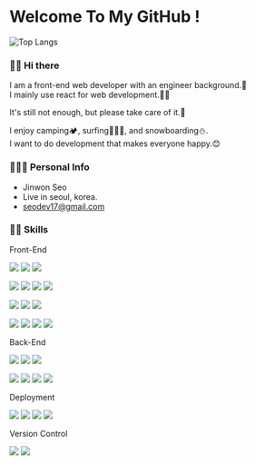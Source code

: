 # Welcome To My GitHub !
![Top Langs](https://github-readme-stats.vercel.app/api/top-langs/?username=seodevv&layout=compact&theme=tokyonight)


### 🖐🏻 Hi there
<span>I am a front-end web developer with an engineer background.🚀</br>
I mainly use react for web development.💪🏻</span>

<span>It's still not enough, but please take care of it.🫡</span>

<span>I enjoy camping🏕️, surfing🏄🏻‍♂️, and snowboarding⛄.</br>
I want to do development that makes everyone happy.😊</span>

### 🙋🏻‍♂️ Personal Info
+ Jinwon Seo
+ Live in seoul, korea.
+ <a href="mailto:seodev17@gmail.com">seodev17@gmail.com</a>

### 💪🏻 Skills
Front-End
<p>
  <img src="https://img.shields.io/badge/HTML5-E34F26?style=flat-square&logo=HTML5&logoColor=white"/>
  <img src="https://img.shields.io/badge/CSS3-1572B6?style=flat-square&logo=CSS3&logoColor=white"/>
  <img src="https://img.shields.io/badge/javascript-F7DF1E?style=flat-square&logo=javascript&logoColor=white"/>
</p>
<p>
  <img src="https://img.shields.io/badge/typescript-3178C6?style=flat-square&logo=typescript&logoColor=white"/>
  <img src="https://img.shields.io/badge/sass-CC6699?style=flat-square&logo=sass&logoColor=white"/>
  <img src="https://img.shields.io/badge/React-61DAFB?style=flat-square&logo=React&logoColor=white"/>
  <img src="https://img.shields.io/badge/reactquery-FF4154?style=flat-square&logo=reactquery&logoColor=white"/>
</p>
<p>
  <img src="https://img.shields.io/badge/redux-764ABC?style=flat-square&logo=redux&logoColor=white"/>
  <img src="https://img.shields.io/badge/reduxsaga-999999?style=flat-square&logo=reduxsaga&logoColor=white"/>
  <img src="https://img.shields.io/badge/jquery-0769ad?style=flat-square&logo=jquery&logoColor=white"/>
</p>
<p>
  <img src="https://img.shields.io/badge/bootstrap-7952B3?style=flat-square&logo=bootstrap&logoColor=white"/>
  <img src="https://img.shields.io/badge/mui-007fff?style=flat-square&logo=mui&logoColor=white"/>
  <img src="https://img.shields.io/badge/tailwindcss-06b6d4?style=flat-square&logo=tailwindcss&logoColor=white"/>
  <img src="https://img.shields.io/badge/fontawesome-528dd7?style=flat-square&logo=fontawesome&logoColor=white"/>
</p>

Back-End
<p>
  <img src="https://img.shields.io/badge/nodedotjs-339933?style=flat-square&logo=nodedotjs&logoColor=white"/>
  <img src="https://img.shields.io/badge/express-000000?style=flat-square&logo=express&logoColor=white"/>
  <img src="https://img.shields.io/badge/socketdotio-010101?style=flat-square&logo=socketdotio&logoColor=white"/>
</p>
<p>
  <img src="https://img.shields.io/badge/mariadb-003545?style=flat-square&logo=mariadb&logoColor=white"/>
  <img src="https://img.shields.io/badge/elastic-005571?style=flat-square&logo=elastic&logoColor=white"/>
  <img src="https://img.shields.io/badge/mongodb-47a248?style=flat-square&logo=mongodb&logoColor=white"/>
  <img src="https://img.shields.io/badge/firebase-ffca28?style=flat-square&logo=firebase&logoColor=white"/>
</p>

Deployment
<p>
  <img src="https://img.shields.io/badge/firebase-ffca28?style=flat-square&logo=firebase&logoColor=white"/>
  <img src="https://img.shields.io/badge/amazonaws-232f3e?style=flat-square&logo=amazonaws&logoColor=white"/>
  <img src="https://img.shields.io/badge/docker-2496ed?style=flat-square&logo=docker&logoColor=white"/>
  <img src="https://img.shields.io/badge/kubernetes-326ce5?style=flat-square&logo=kubernetes&logoColor=white"/>
</p>

Version Control
<p>
  <img src="https://img.shields.io/badge/git-f05032?style=flat-square&logo=git&logoColor=white"/>
  <img src="https://img.shields.io/badge/github-181717?style=flat-square&logo=github&logoColor=white"/>
</p>
